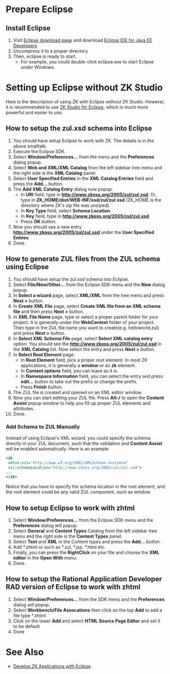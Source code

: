 # Prepare Eclipse

## Install Eclipse

1.  Visit [Eclipse download page](http://www.eclipse.org/downloads/) and
    download [Eclipse IDE for Java EE Developers](http://www.eclipse.org/downloads/download.php?file=/technology/epp/downloads/release/ganymede/SR2/eclipse-jee-ganymede-SR2-win32.zip)
2.  Uncompress it to a proper directory
3.  Then, eclipse is ready to start.
    - For example, you could double-click eclipse.exe to start Eclipse
      under Windows.

# Setting up Eclipse without ZK Studio

Here is the description of using ZK with Eclipse *without* ZK Studio.
However, it is recommended to use [ZK Studio for Eclipse](http://www.zkoss.org/product/zkstudio.dsp), which is much more
powerful and easier to use.

## How to setup the zul.xsd schema into Eclipse

1.  You should have setup Eclipse to work with ZK. The details is in the
    above smalltalk.
2.  Execute the Eclipse SDK.
3.  Select **Window/Preferences...** from the menu and the
    **Preferences** dialog popup.
4.  Select **Web and XML/XML Catalog** from the left sidebar tree menu
    and the right side is the **XML Catalog** panel.
5.  Select **User Specified Entries** in the **XML Catalog Entries**
    field and press the **Add...** button.
6.  The **Add XML Catalog Entry** dialog now popup:
    - In **URI** field, type in
      **<http://www.zkoss.org/2005/zul/zul.xsd>**. Or, type in
      **ZK_HOME/dist/WEB-INF/xsd/zul/zul.xsd** (ZK_HOME is the directory
      where ZK's zip file was unziped).
    - In **Key Type** field, select **Schema Location**.
    - In **Key** field, type in
      **<http://www.zkoss.org/2005/zul/zul.xsd>**.
    - Press **OK** button.
7.  Now you should see a new entry
    **<http://www.zkoss.org/2005/zul/zul.xsd>** under the **User
    Specified Entires**.
8.  Done.

## How to generate ZUL files from the ZUL schema using Eclipse

1.  You should have setup the zul.xsd schema into Eclipse.
2.  Select **File/New/Other...** from the Eclipse SDK menu and the
    **New** dialog popup.
3.  In **Select a wizard** page, select **XML/XML** from the tree menu
    and press **Next \>** button.
4.  In **Create XML File** page, select **Create XML file from an XML
    schema file** and then press **Next \>** button.
5.  In **XML File Name** page, type or select a proper parent folder for
    your project. It is generally under the **WebContext** folder of
    your project. Then type in the ZUL file name you want to create(e.g.
    helloworld.zul) and press **Next \>** button.
6.  In **Select XML Schema File** page, select **Select XML catalog
    entry** option. You should see the
    **<http://www.zkoss.org/2005/zul/zul.xsd>** in the **XML Catalog**
    list. Now select the entry and press **Next \>** button.
7.  In **Select Root Element** page:
    - In **Root Element** field, pick a proper root element. In most ZK
      applications, it is generally a **window** or an **zk** element.
    - In **Content options** field, you can leave as it is.
    - In **Namespace Information** field, you can select the entry and
      press **edit...** button to take out the prefix or change the
      prefix.
    - Press **Finish** button.
8.  The ZUL file is created and opened on an XML editor window.
9.  Now you can start editing your ZUL file. Press **Alt-/** to open the
    **Content Assist** popup window to help you fill up proper ZUL
    elements and attributes.
10. Done.

### Add Schema to ZUL Manually

Instead of using Eclipse's XML wizard, you could specify the schema
directly in your ZUL document, such that the validation and **Content
Assist** will be enabled automatically. Here is an example.

```xml
<zk
 xmlns:xsi="http://www.w3.org/2001/XMLSchema-instance"
 xsi:schemaLocation="http://www.zkoss.org/2005/zul/zul.xsd">
...
</zk>
```

Notice that you have to specify the schema location in the root element,
and the root element could be any valid ZUL component, such as window.

## How to setup Eclipse to work with zhtml

1.  Select **Window/Preferences...** from the Eclipse SDK menu and the
    **Preferences** dialog will popup.
2.  Select **General** and **Content Types** Catalog from the left
    sidebar tree menu and the right side is the **Content Types** panel.
3.  Select **Text** and **XML** in the Content types and press the
    **Add...** button .
4.  Add \*.zhtml or such as \*.zul, \*.jsp, \*.html etc.
5.  Finally, you can press the **RightClick** on your file and choose
    the **XML editor** in the **Open With** menu.
6.  Done.

## How to setup the Rational Application Developer RAD version of Eclipse to work with zhtml

1.  Select **Window/Preferences...** from the SDK menu and the
    **Preferences** dialog will popup.
2.  Select **Workbench/File Assocations** then click on the top **Add**
    to add a file type \*.zhtml
3.  Click on the lower **Add** and select **HTML Source Page Editor**
    and set it to be default
4.  Done

# See Also

- [Develop ZK Applications with Eclipse](http://www.zkoss.org/smalltalks/eclipse/ek.html)


